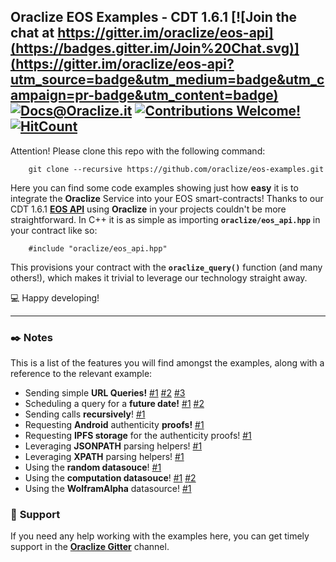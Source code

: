 ## __Oraclize EOS Examples__ - CDT 1.6.1 [![Join the chat at https://gitter.im/oraclize/eos-api](https://badges.gitter.im/Join%20Chat.svg)](https://gitter.im/oraclize/eos-api?utm_source=badge&utm_medium=badge&utm_campaign=pr-badge&utm_content=badge) [![Docs@Oraclize.it](https://camo.githubusercontent.com/5e89710c6ae9ce0da822eec138ee1a2f08b34453/68747470733a2f2f696d672e736869656c64732e696f2f62616467652f646f63732d536c6174652d627269676874677265656e2e737667)](http://docs.oraclize.it) [![Contributions Welcome!](https://img.shields.io/badge/contributions-welcome-brightgreen.svg?style=flat)](https://github.com/oraclize/eos-examples/issues) [![HitCount](http://hits.dwyl.io/oraclize/eos-examples.svg)](http://hits.dwyl.io/oraclize/eos-examples)

Attention! Please clone this repo with the following command:

```
    git clone --recursive https://github.com/oraclize/eos-examples.git
```

Here you can find some code examples showing just how __easy__ it is to integrate the __Oraclize__ Service into your EOS smart-contracts! Thanks to our CDT 1.6.1 [__EOS API__](https://github.com/oraclize/eos-api) using __Oraclize__ in your projects couldn't be more straightforward.
In C++ it is as simple as importing __`oraclize/eos_api.hpp`__ in your contract like so:

```
    #include "oraclize/eos_api.hpp"
```

This provisions your contract with the __`oraclize_query()`__ function (and many others!), which makes it trivial to leverage our technology straight away.

:computer: Happy developing!

***

### :black_nib: __Notes__

This is a list of the features you will find amongst the examples, along with a reference to the relevant example:

* Sending simple __URL Queries!__ [#1](./eosusdprice/eosusdprice.cpp) [#2](./checkqueryid/checkqueryid.cpp) [#3](./dieselprice/dieselprice.cpp)
* Scheduling a query for a __future date!__ [#1](./wolframrand/wolframrand.cpp) [#2](./dieselprice/dieselprice.cpp)
* Sending calls __recursively__! [#1](./wolframrand/wolframrand.cpp)
* Requesting __Android__ authenticity __proofs!__ [#1](./eosusdprice/eosusdprice.cpp)
* Requesting __IPFS storage__ for the authenticity proofs! [#1](./eosusdprice/eosusdprice.cpp)
* Leveraging __JSONPATH__ parsing helpers! [#1](./eosusdprice/eosusdprice.cpp)
* Leveraging __XPATH__ parsing helpers! [#1](./dieselprice/dieselprice.cpp)
* Using the __random datasouce__! [#1](./randomsample/randomsample.cpp)
* Using the __computation datasouce__! [#1](./bitcoincomp/bitcoincomp.cpp) [#2](./urlrequests/urlrequests.cpp)
* Using the __WolframAlpha__ datasource! [#1](./wolframrand/wolframrand.cpp)

### :loudspeaker: __Support__

If you need any help working with the examples here, you can get timely support in the [__Oraclize Gitter__](https://gitter.im/oraclize) channel.
